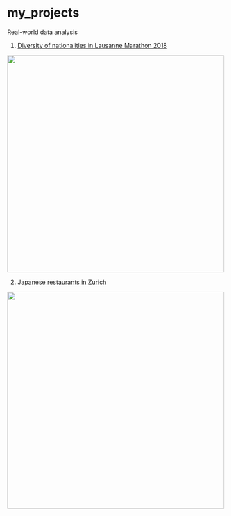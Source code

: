 # my_projects
Real-world data analysis

1. [Diversity of nationalities in Lausanne Marathon 2018](https://github.com/ksonod/my_projects/tree/master/LausanneMarathon)  
<img src="https://i.imgur.com/cOdHOFE.png" width="500px">      


2. [Japanese restaurants in Zurich](https://github.com/ksonod/my_projects/tree/master/JapaneseRestaurantsInZurich)
<img src="https://i.imgur.com/0WobSrz.png" width="500px"> 
